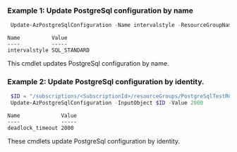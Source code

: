 ### Example 1: Update PostgreSql configuration by name
```powershell
 Update-AzPostgreSqlConfiguration -Name intervalstyle -ResourceGroupName PostgreSqlTestRG -ServerName PostgreSqlTestServer -Value SQL_STANDARD
```

```output
Name          Value
----          -----
intervalstyle SQL_STANDARD
```

This cmdlet updates PostgreSql configuration by name.

### Example 2: Update PostgreSql configuration by identity.
```powershell
 $ID = "/subscriptions/<SubscriptionId>/resourceGroups/PostgreSqlTestRG/providers/Microsoft.DBforPostgreSQL/servers/PostgreSqlTestServer/configurations/deadlock_timeout"
 Update-AzPostgreSqlConfiguration -InputObject $ID -Value 2000
```

```output
Name             Value
----             -----
deadlock_timeout 2000
```

These cmdlets update PostgreSql configuration by identity.